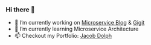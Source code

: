 ### Hi there 👋
- 🔭 I’m currently working on [Microservice Blog](https://github.com/jacobdolph/microservice-blog) & [Gigit](https://github.com/jacobdolph/Gigit)
- 🌱 I’m currently learning Microservice Architecture
- 📫 Checkout my Portfolio: [Jacob Dolph](https://www.jacobdolph.com/)


<!--
**jacobdolph/jacobdolph** is a ✨ _special_ ✨ repository because its `README.md` (this file) appears on your GitHub profile.

Here are some ideas to get you started:

- 🔭 I’m currently working on ...
- 🌱 I’m currently learning ...
- 👯 I’m looking to collaborate on ...
- 🤔 I’m looking for help with ...
- 💬 Ask me about ...
- 📫 How to reach me: ...
- 😄 Pronouns: ...
- ⚡ Fun fact: ...
-->
